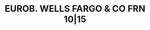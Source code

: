 ---
layout: asset
title: EUROB. WELLS FARGO & CO FRN 10|15                           
isin: US949746NA59
---